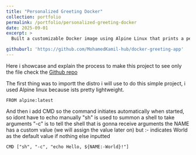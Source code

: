 ```yaml
---
title: "Personalized Greeting Docker"
collection: portfolio
permalink: /portfolio/personalized-greeting-docker
date: 2025-09-01
excerpt: >
  Built a customizable Docker image using Alpine Linux that prints a personalized greeting (e.g., "Hello, [Your Name]!") to the console. This project highlights my ability to use Docker ARG and CMD instructions to pass runtime arguments, create flexible containerized applications, and optimize images for simplicity and efficiency.

githuburl: 'https://github.com/MohamedKamil-hub/docker-greeting-app'
---
```

Here i showcase and explain the process to make this project to see only the file check the [Github repo](https://github.com/MohamedKamil-hub/docker-greeting-app)

The first thing was to importt the distro i will use to do this simple project, i used Alpine linux because ists pretty lightweight.

    FROM alpine:latest

And then i add CMD so the command initiates automatically when started, so idont have to echo manually
"sh" is used to summon a shell to take arguments
"-c" is to tell the shell that is gonna receive arguments
the NAME has a custom value (we will assign the value later on) but :- indicates World as the default value if nothing else inputted

    
    CMD ["sh", "-c", "echo Hello, ${NAME:-World}!"]
